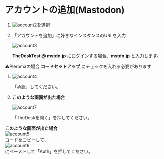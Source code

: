 # アカウントの追加\(Mastodon\)

1. ![account2](https://dl.thedesk.top/media/account2.PNG)を選択

2. 「アカウントを追加」に好きなインスタンスのURLを入力

   ![account3](https://dl.thedesk.top/media/account3.PNG)

   **TheDeskTest @ mstdn.jp** にログインする場合、**mstdn.jp** と入力します。

⚠️Pleromaの場合 **コードセットアップ** にチェックを入れる必要があります

1. ![account4](https://dl.thedesk.top/media/account4.PNG)  

   「承認」してください。 

2. **このような画面が出た場合**  

   ![account7](https://dl.thedesk.top/media/account7.PNG)  

   「TheDeskを開く」を押してください。 

**このような画面が出た場合**  
![account5](https://dl.thedesk.top/media/account5.PNG)  
コードをコピーして、  
![account6](https://dl.thedesk.top/media/account6.PNG)  
にペーストして「Auth」を押してください。
